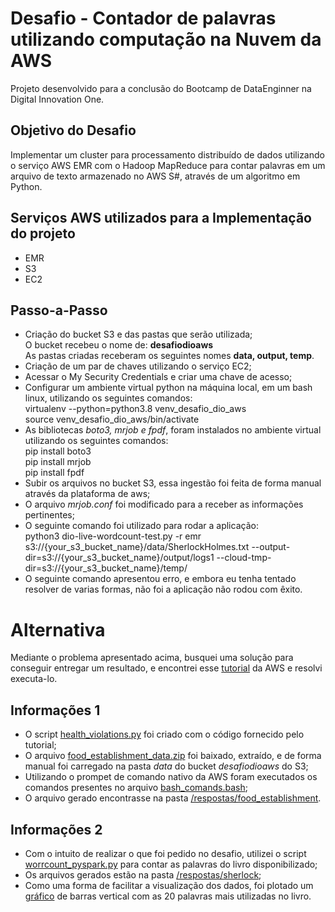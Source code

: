 # Desafio - Contador de palavras utilizando computação na Nuvem da AWS
Projeto desenvolvido para a conclusão do Bootcamp de DataEnginner na Digital Innovation One.

## Objetivo do Desafio

Implementar um cluster para processamento distribuído de dados utilizando o serviço AWS EMR com o Hadoop MapReduce para contar palavras em um arquivo de texto armazenado no AWS S#, através de um algoritmo em Python.

## Serviços AWS utilizados para a Implementação do projeto

- EMR
- S3
- EC2

## Passo-a-Passo

- Criação do bucket S3 e das pastas que serão utilizada; \
    O bucket recebeu o nome de: **desafiodioaws** \
    As pastas criadas receberam os seguintes nomes **data, output, temp**.
- Criação de um par de chaves utilizando o serviço EC2; 
- Acessar o My Security Credentials e criar uma chave de acesso;
- Configurar um ambiente virtual python na máquina local, em um bash linux, utilizando os seguintes comandos: \
    virtualenv --python=python3.8 venv_desafio_dio_aws \
    source venv_desafio_dio_aws/bin/activate
- As bibliotecas *boto3, mrjob e fpdf*, foram instalados no ambiente virtual utilizando os seguintes comandos: \
    pip install boto3 \
    pip install mrjob \
    pip install fpdf
- Subir os arquivos no bucket S3, essa ingestão foi feita de forma manual através da plataforma de aws;
- O arquivo *mrjob.conf* foi modificado para a receber as informações pertinentes;
- O seguinte comando foi utilizado para rodar a aplicação: \
python3 dio-live-wordcount-test.py -r emr s3://{your_s3_bucket_name}/data/SherlockHolmes.txt --output-dir=s3://{your_s3_bucket_name}/output/logs1 --cloud-tmp-dir=s3://{your_s3_bucket_name}/temp/
- O seguinte comando apresentou erro, e embora eu tenha tentado resolver de varias formas, não foi a aplicação não rodou com êxito.

# Alternativa

Mediante o problema apresentado acima, busquei uma solução para conseguir entregar um resultado, e encontrei esse [tutorial](https://docs.aws.amazon.com/pt_br/emr/latest/ManagementGuide/emr-gs.html) da AWS e resolvi executa-lo.

## Informações 1

- O script [health_violations.py]() foi criado com o código fornecido pelo tutorial;
- O arquivo [food_establishment_data.zip](https://docs.aws.amazon.com/pt_br/emr/latest/ManagementGuide/samples/food_establishment_data.zip) foi baixado, extraído, e de forma manual foi carregado na pasta *data* do bucket *desafiodioaws* do S3;
- Utilizando o prompet de comando nativo da AWS foram executados os comandos presentes no arquivo [bash_comands.bash]();
- O arquivo gerado encontrasse na pasta [/respostas/food_establishment]().

## Informações 2

- Com o intuito de realizar o que foi pedido no desafio, utilizei o script [worrcount_pyspark.py]() para contar as palavras do livro disponibilizado;
- Os arquivos gerados estão na pasta [/respostas/sherlock]();
- Como uma forma de facilitar a visualização dos dados, foi plotado um [gráfico]() de barras vertical com as 20 palavras mais utilizadas no livro.